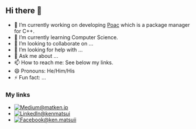 ## Hi there 👋

- 🔭 I’m currently working on developing [Poac](https://github.com/poacpm/poac) which is a package manager for C++.
- 🌱 I’m currently learning Computer Science.
- 👯 I’m looking to collaborate on ...
- 🤔 I’m looking for help with ...
- 💬 Ask me about ...
- 📫 How to reach me: See below my links.
- 😄 Pronouns: He/Him/His
- ⚡ Fun fact: ...

### My links

* [![Medium](https://img.icons8.com/ios/27/000000/medium-logo.png)@matken.jp](https://medium.com/@matken.jp)
* [![LinkedIn](https://img.icons8.com/ios/27/000000/linkedin-2.png)@kenmatsui](https://www.linkedin.com/in/kenmatsui)
* [![Facebook](https://img.icons8.com/ios/27/000000/facebook-new.png)@ken.matsuii](https://www.facebook.com/ken.matsuii)

